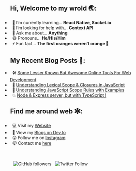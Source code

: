 <br>

## &nbsp;&nbsp;&nbsp;&nbsp; Hi, Welcome to my wrold 🌏:
- &nbsp; 🌱 I’m currently learning... **React Native, Socket.io**
- &nbsp; 🤔 I’m looking for help with... **Context API**
- &nbsp; 💬 Ask me about... **Anything**
- &nbsp; 😄 Pronouns... **He/His/Him** 
- &nbsp; ⚡ Fun fact... **The first oranges weren’t orange 🍊**

## &nbsp;&nbsp;&nbsp;&nbsp; My Recent Blog Posts 📓:
- &nbsp; 🛠️ [Some Lesser Known But Awesome Online Tools For Web Development](https://dev.to/soumyadey/some-lesser-known-but-awesome-online-tools-for-web-development-10fa)
- &nbsp; 🔬 [Understanding Lexical Scope & Closures in JavaScript](https://dev.to/soumyadey/understanding-lexical-scope-closures-in-javascript-229b)
- &nbsp; 🔭 [Understanding JavaScript Scope Rules with Examples](https://dev.to/soumyadey/understanding-javascript-scope-rules-2bod)
- &nbsp; 💥 [Node & Express server, but with TypeScript !](https://dev.to/soumyadey/node-express-server-but-with-typescript-2h6e)

## &nbsp;&nbsp;&nbsp;&nbsp; Find me around web 🕸:
- &nbsp; 💻 Visit my [Website](https://soumya-dey.github.io/)
- &nbsp; 📝 View my [Blogs on Dev.to](https://dev.to/soumyadey)
- &nbsp; 😜 Follow me on [Instagram](https://www.instagram.com/soumya_sl/)
- &nbsp; 📪 Contact me [here](mailto:soumyadey200@hotmail.com)

<br>

&nbsp;&nbsp;&nbsp;&nbsp;&nbsp;&nbsp;&nbsp;&nbsp; ![GitHub followers](https://img.shields.io/github/followers/Soumya-Dey?style=social)&nbsp;&nbsp; ![Twitter Follow](https://img.shields.io/twitter/follow/soumyadey2001?style=social)
<br/>

